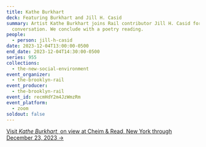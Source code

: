 ```yaml
---
title: Kathe Burkhart
deck: Featuring Burkhart and Jill H. Casid
summary: Artist Kathe Burkhart joins Rail contributor Jill H. Casid for a
  conversation. We conclude with a poetry reading.
people:
  - person: jill-h-casid
date: 2023-12-04T13:00:00-0500
end_date: 2023-12-04T14:30:00-0500
series: 955
collections:
  - the-new-social-environment
event_organizer:
  - the-brooklyn-rail
event_producer:
  - the-brooklyn-rail
event_id: recmHdY2m4JzWmzRm
event_platform:
  - zoom
soldout: false
---
```

[V﻿isit *Kathe Burkhart*, on view at Cheim & Read, New York through December 23, 2023 →](https://www.cheimread.com/exhibitions/kathe-burkhart_1)